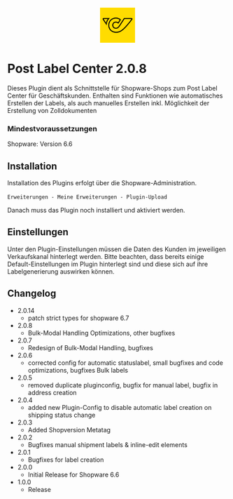 <!-- PROJECT LOGO -->
<br />
<div align="center">
  <a href="https://www.post.at">
    <img src="src/Resources/config/plugin.png" alt="Logo" width="80" height="80">
  </a>
</div>

# Post Label Center 2.0.8

Dieses Plugin dient als Schnittstelle für Shopware-Shops zum Post Label Center für Geschäftskunden.
Enthalten sind Funktionen wie automatisches Erstellen der Labels, als auch manuelles Erstellen inkl. Möglichkeit der
Erstellung von Zolldokumenten

### Mindestvoraussetzungen

Shopware: Version 6.6

## Installation

Installation des Plugins erfolgt über die Shopware-Administration.

```Erweiterungen - Meine Erweiterungen - Plugin-Upload```

Danach muss das Plugin noch installiert und aktiviert werden.

## Einstellungen

Unter den Plugin-Einstellungen müssen die Daten des Kunden im jeweiligen Verkaufskanal hinterlegt werden.
Bitte beachten, dass bereits einige Default-Einstellungen im Plugin hinterlegt sind und diese sich auf ihre
Labelgenerierung auswirken können.

## Changelog

- 2.0.14
    - patch strict types for shopware 6.7
- 2.0.8
    - Bulk-Modal Handling Optimizations, other bugfixes
- 2.0.7
    - Redesign of Bulk-Modal Handling, bugfixes
- 2.0.6
    - corrected config for automatic statuslabel, small bugfixes and code optimizations, bugfixes Bulk labels
- 2.0.5
    - removed duplicate pluginconfig, bugfix for manual label, bugfix in address creation
- 2.0.4
    - added new Plugin-Config to disable automatic label creation on shipping status change
- 2.0.3
    - Added Shopversion Metatag
- 2.0.2
    - Bugfixes manual shipment labels & inline-edit elements
- 2.0.1
    - Bugfixes for label creation
- 2.0.0
    - Initial Release for Shopware 6.6
- 1.0.0
    - Release 
